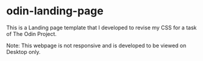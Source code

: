 # odin-landing-page
This is a Landing page template that I developed to revise my CSS for a task of The Odin Project.

Note: This webpage is not responsive and is developed to be viewed on Desktop only.